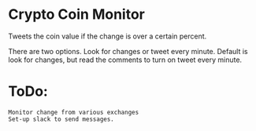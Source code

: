 # Crypto Coin Monitor

Tweets the coin value if the change is over a certain percent.

There are two options. Look for changes or tweet every minute. Default is look for changes, but read the comments to turn on tweet every minute.

# ToDo:
	Monitor change from various exchanges
	Set-up slack to send messages.
